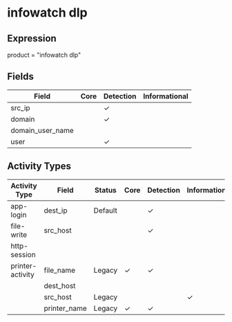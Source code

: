 infowatch dlp
=============

Expression
----------

product = "infowatch dlp"

Fields
------

| Field            | Core | Detection | Informational |
| ---------------- | ---- | --------- | ------------- |
| src_ip           |      | &#10003;  |               |
| domain           |      | &#10003;  |               |
| domain_user_name |      |           |               |
| user             |      | &#10003;  |               |

Activity Types
--------------

| Activity Type    | Field        | Status  | Core     | Detection | Informational |
| ---------------- | ------------ | ------- | -------- | --------- | ------------- |
| app-login        | dest_ip      | Default |          | &#10003;  |               |
| file-write       | src_host     |         |          | &#10003;  |               |
| http-session     |              |         |          |           |               |
| printer-activity | file_name    | Legacy  | &#10003; | &#10003;  |               |
|                  | dest_host    |         |          |           |               |
|                  | src_host     | Legacy  |          |           | &#10003;      |
|                  | printer_name | Legacy  | &#10003; | &#10003;  |               |

